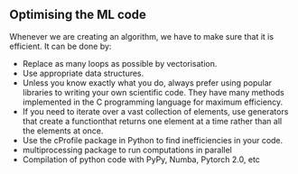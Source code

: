 ## Optimising the ML code

Whenever we are creating an algorithm, we have to make sure that it is efficient. It can be done by:
- Replace as many loops as possible by vectorisation.
- Use appropriate data structures.
- Unless you know exactly what you do, always prefer using popular libraries to writing your own scientific code. They have many methods implemented in the C programming language for maximum efficiency.
- If you need to iterate over a vast collection of elements, use generators that create a functionthat returns one element at a time rather than all the elements at once.
- Use the cProfile package in Python to find inefficiencies in your code.
- multiprocessing package to run computations in parallel
- Compilation of python code with PyPy, Numba, Pytorch 2.0, etc